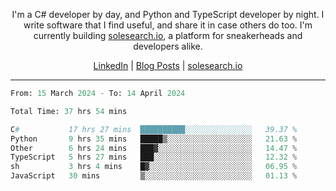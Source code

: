 <p align="center">I'm a C# developer by day, and Python and TypeScript developer by night. I write software that I find useful, and share it in case others do too. I'm currently building <a href="https://solesearch.io">solesearch.io</a>, a platform for sneakerheads and developers alike.</p>
<p align="center">
  <a href="https://www.linkedin.com/in/peter-rauscher">LinkedIn</a>
  |
  <a href="https://dev.to/peterrauscher">Blog Posts</a>
  |
  <a href="https://solesearch.io">solesearch.io</a>
</p>
<hr/>
<!--START_SECTION:waka-->

```python
From: 15 March 2024 - To: 14 April 2024

Total Time: 37 hrs 54 mins

C#           17 hrs 27 mins  ██████████░░░░░░░░░░░░░░░   39.37 %
Python       9 hrs 35 mins   █████▒░░░░░░░░░░░░░░░░░░░   21.63 %
Other        6 hrs 24 mins   ███▓░░░░░░░░░░░░░░░░░░░░░   14.47 %
TypeScript   5 hrs 27 mins   ███░░░░░░░░░░░░░░░░░░░░░░   12.32 %
sh           3 hrs 4 mins    █▓░░░░░░░░░░░░░░░░░░░░░░░   06.95 %
JavaScript   30 mins         ▒░░░░░░░░░░░░░░░░░░░░░░░░   01.13 %
```

<!--END_SECTION:waka-->
